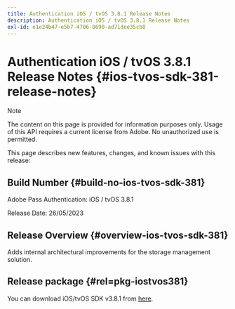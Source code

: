 ```yaml
---
title: Authentication iOS / tvOS 3.8.1 Release Notes
description: Authentication iOS / tvOS 3.8.1 Release Notes
exl-id: e1e24b47-e5b7-4706-8690-ad71dee35cb8
---
```

# Authentication iOS / tvOS 3.8.1 Release Notes {#ios-tvos-sdk-381-release-notes}

>[!NOTE]
>
>The content on this page is provided for information purposes only. Usage of this API requires a current license from Adobe. No unauthorized use is permitted.

This page describes new features, changes, and known issues with this release:

## Build Number {#build-no-ios-tvos-sdk-381}

Adobe Pass Authentication: iOS / tvOS 3.8.1

Release Date: 26/05/2023

 

## Release Overview {#overview-ios-tvos-sdk-381}

Adds internal architectural improvements for the storage management solution.

## Release package {#rel=pkg-iostvos381}

You can download iOS/tvOS SDK v3.8.1 from [here](https://tve.zendesk.com/hc/en-us/articles/204963209).
